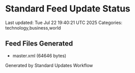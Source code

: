 # Standard Feed Update Status
Last updated: Tue Jul 22 19:40:21 UTC 2025
Categories: technology,business,world

## Feed Files Generated
- master.xml (64646 bytes)

Generated by Standard Updates Workflow
